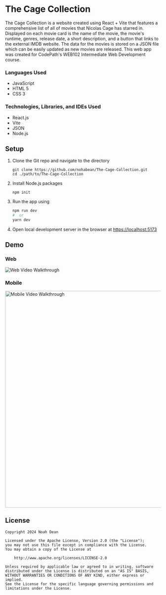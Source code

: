 # The Cage Collection
The Cage Collection is a website created using React + Vite that features a comprehensive list of all of movies that Nicolas Cage has starred in. Displayed on each movie card is the name of the movie, the movie's runtime, genres, release date, a short description, and a button that links to the external IMDB website. The data for the movies is stored on a JSON file which can be easily updated as new movies are released. This web app was created for CodePath's WEB102 Intermediate Web Development course. 

### Languages Used
<ul>
    <li>JavaScript</li>
    <li>HTML 5</li>
    <li>CSS 3</li>
</ul>

### Technologies, Libraries, and IDEs Used
<ul>
    <li>React.js</li>
    <li>Vite</li>
    <li>JSON</li>
    <li>Node.js</li>
</ul>

## Setup
1. Clone the Git repo and navigate to the directory

    ```
    git clone https://github.com/nohabean/The-Cage-Collection.git
    cd ./path/to/The-Cage-Collection
    ```

2. Install Node.js packages

    ```
    npm init
    ```

4. Run the app using

    ```bash
    npm run dev
    #  or
    yarn dev
    ```

5. Open local development server in the browser at [https://localhost:5173](http://localhost:5173) 

## Demo

### Web

<img src='https://github.com/nohabean/communityboard/blob/main/public/web102_project1_web.gif' title='Web Video Walkthrough' width='' alt='Web Video Walkthrough' width=1000px height=auto />

### Mobile

<img src='https://github.com/nohabean/communityboard/blob/main/public/web102_project1_mobile.gif' title='Mobile Video Walkthrough' width='' alt='Mobile Video Walkthrough' width=400px height=700px />

## License

    Copyright 2024 Noah Dean

    Licensed under the Apache License, Version 2.0 (the "License");
    you may not use this file except in compliance with the License.
    You may obtain a copy of the License at

        http://www.apache.org/licenses/LICENSE-2.0

    Unless required by applicable law or agreed to in writing, software
    distributed under the License is distributed on an "AS IS" BASIS,
    WITHOUT WARRANTIES OR CONDITIONS OF ANY KIND, either express or implied.
    See the License for the specific language governing permissions and
    limitations under the License.
